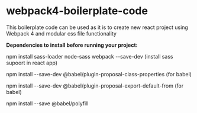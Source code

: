 # webpack4-boilerplate-code

This boilerplate code can be used as it is to create new react project using Webpack 4 and modular css file functionality

<strong>Dependencies to install before running your project:</strong>

npm install sass-loader node-sass webpack --save-dev (install sass supoort in react app)

npm install --save-dev @babel/plugin-proposal-class-properties (for babel)

npm install --save-dev @babel/plugin-proposal-export-default-from (for babel)

npm install --save @babel/polyfill

